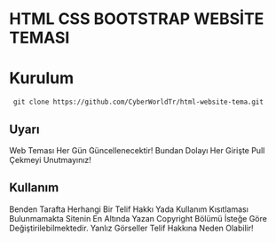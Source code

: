 # HTML CSS BOOTSTRAP WEBSİTE TEMASI

Kurulum
=
     git clone https://github.com/CyberWorldTr/html-website-tema.git

## Uyarı
Web Teması Her Gün Güncellenecektir! Bundan Dolayı Her Girişte Pull Çekmeyi Unutmayınız!

## Kullanım
 Benden Tarafta Herhangi Bir Telif Hakkı Yada Kullanım Kısıtlaması Bulunmamakta Sitenin En Altında Yazan Copyright Bölümü İsteğe Göre Değiştirilebilmektedir.
 Yanlız Görseller Telif Hakkına Neden Olabilir!
